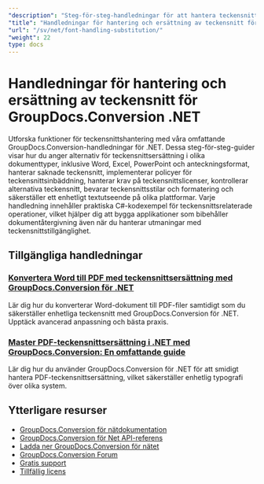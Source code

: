 ```yaml
---
"description": "Steg-för-steg-handledningar för att hantera teckensnitt under dokumentkonvertering med GroupDocs.Conversion för .NET."
"title": "Handledningar för hantering och ersättning av teckensnitt för GroupDocs.Conversion .NET"
"url": "/sv/net/font-handling-substitution/"
"weight": 22
type: docs
---
```

# Handledningar för hantering och ersättning av teckensnitt för GroupDocs.Conversion .NET

Utforska funktioner för teckensnittshantering med våra omfattande GroupDocs.Conversion-handledningar för .NET. Dessa steg-för-steg-guider visar hur du anger alternativ för teckensnittsersättning i olika dokumenttyper, inklusive Word, Excel, PowerPoint och anteckningsformat, hanterar saknade teckensnitt, implementerar policyer för teckensnittsinbäddning, hanterar krav på teckensnittslicenser, kontrollerar alternativa teckensnitt, bevarar teckensnittsstilar och formatering och säkerställer ett enhetligt textutseende på olika plattformar. Varje handledning innehåller praktiska C#-kodexempel för teckensnittsrelaterade operationer, vilket hjälper dig att bygga applikationer som bibehåller dokumentåtergivning även när du hanterar utmaningar med teckensnittstillgänglighet.

## Tillgängliga handledningar

### [Konvertera Word till PDF med teckensnittsersättning med GroupDocs.Conversion för .NET](./convert-word-to-pdf-font-substitution-groupdocs-conversion/)
Lär dig hur du konverterar Word-dokument till PDF-filer samtidigt som du säkerställer enhetliga teckensnitt med GroupDocs.Conversion för .NET. Upptäck avancerad anpassning och bästa praxis.

### [Master PDF-teckensnittsersättning i .NET med GroupDocs.Conversion: En omfattande guide](./groupdocs-conversion-pdf-font-substitution-dotnet/)
Lär dig hur du använder GroupDocs.Conversion för .NET för att smidigt hantera PDF-teckensnittsersättning, vilket säkerställer enhetlig typografi över olika system.

## Ytterligare resurser

- [GroupDocs.Conversion för nätdokumentation](https://docs.groupdocs.com/conversion/net/)
- [GroupDocs.Conversion för Net API-referens](https://reference.groupdocs.com/conversion/net/)
- [Ladda ner GroupDocs.Conversion för nätet](https://releases.groupdocs.com/conversion/net/)
- [GroupDocs.Conversion Forum](https://forum.groupdocs.com/c/conversion)
- [Gratis support](https://forum.groupdocs.com/)
- [Tillfällig licens](https://purchase.groupdocs.com/temporary-license/)